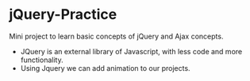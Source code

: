 # jQuery-Practice
Mini project to learn basic concepts of jQuery and Ajax concepts.
 * JQuery is an external library of Javascript, with less code and more functionality.
 * Using Jquery we can add animation to our projects.

